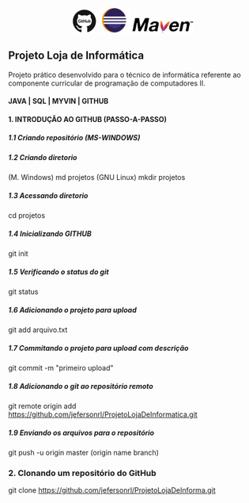 <p align="center"><img width="10%" src="imgs/github.jpg" /><img width="14%" src="imgs/logo_eclipse.jpg" /><img width="25%" src="imgs/maven.png" /></p>

## Projeto Loja de Informática

Projeto prático desenvolvido para o técnico de informática referente ao componente curricular de programação de computadores II.

#### JAVA | SQL | MYVIN | GITHUB

#### 1. INTRODUÇÃO AO GITHUB (PASSO-A-PASSO)

##### 1.1 Criando repositório (MS-WINDOWS)

##### 1.2 Criando diretorio
(M. Windows) md projetos (GNU Linux) mkdir projetos

##### 1.3 Acessando diretorio
cd projetos

##### 1.4 Inicializando GITHUB
git init

##### 1.5 Verificando o status do git
git status

##### 1.6 Adicionando o projeto para upload
git add arquivo.txt

##### 1.7 Commitando o projeto para upload com descrição
git commit -m "primeiro upload"

##### 1.8 Adicionando o git ao repositório remoto
git remote origin add https://github.com/jefersonrl/ProjetoLojaDeInformatica.git

##### 1.9 Enviando os arquivos para o repositório
git push -u origin master (origin name branch)

### 2. Clonando um repositório do GitHub
git clone https://github.com/jefersonrl/ProjetoLojaDeInforma.git
